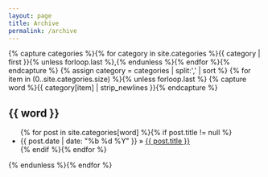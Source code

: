 ```yaml
---
layout: page
title: Archive
permalink: /archive
---
```


{% capture categories %}{% for category in site.categories %}{{ category | first }}{% unless forloop.last %},{% endunless %}{% endfor %}{% endcapture %}
{% assign category = categories | split:',' | sort %}
{% for item in (0..site.categories.size) %}{% unless forloop.last %}
{% capture word %}{{ category[item] | strip_newlines }}{% endcapture %}
<h2 class="category" id="{{ word }}">{{ word }}</h2>
<ul>
{% for post in site.categories[word] %}{% if post.title != null %}
<li><span>{{ post.date | date: "%b %d %Y" }}</span> » <a href="{{ site.baseurl}}{{ post.url }}">{{ post.title }}</a></li>
{% endif %}{% endfor %}
</ul>
{% endunless %}{% endfor %}
